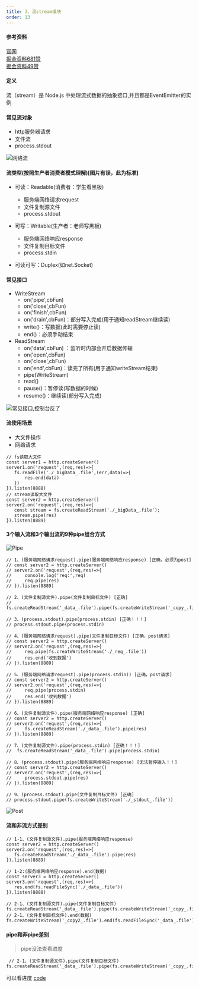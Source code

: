 ```yaml
---
title: 3、流stream模块
order: 13
---
```

#### 参考资料
[官网](https://nodejs.org/dist/latest-v14.x/docs/api/stream.html)  
[掘金资料681赞](https://juejin.cn/post/6844903891083984910)  
[掘金资料49赞](https://juejin.cn/post/6934987500540657701)
#### 定义
流（stream）是 Node.js 中处理流式数据的抽象接口,并且都是EventEmitter的实例  
#### 常见流对象
+ http服务器请求
+ 文件流
+ process.stdout  

![网络流](https://robin2017.github.io/node-notes/images/net_stream.jpg)   


#### 流类型(按照生产者消费者模式理解)[图片有误，此为标准]
+ 可读：Readable(消费者：学生看黑板)
    + 服务端网络请求request
    + 文件复制源文件
    + process.stdout
+ 可写：Writable(生产者：老师写黑板)
    + 服务端网络响应response
    + 文件复制目标文件
    + process.stdin

+ 可读可写：Duplex(如net.Socket)

#### 常见接口
+ WriteStream
    + on('pipe',cbFun)
    + on('close',cbFun)
    + on('finish',cbFun)
    + on('drain',cbFun)：部分写入完成(用于通知readStream继续读)
    + write()：写数据(此时需要停止读)
    + end()：必须手动结束
+ ReadStream
    + on('data',cbFun) ：监听时内部会开启数据传输
    + on('open',cbFun)
    + on('close',cbFun)
    + on('end',cbFun)：读完了所有(用于通知writeStream结束)
    + pipe(WriteStream)
    + read()
    + pause()：暂停读(写数据的时候)
    + resume()：继续读(部分写入完成)


![常见接口,控制台反了](https://robin2017.github.io/node-notes/images/all_stream.jpg)
 #### 流使用场景
 + 大文件操作
 + 网络请求

 ```
// fs读取大文件
const server1 = http.createServer()
server1.on('request',(req,res)=>{
    fs.readFile('./_bigData_.file',(err,data)=>{
        res.end(data)
    })
}).listen(8888)
// stream读取大文件
const server2 = http.createServer()
server2.on('request',(req,res)=>{
    const stream = fs.createReadStream('./_bigData_.file');
    stream.pipe(res)
}).listen(8889)
 ```

 #### 3个输入流和3个输出流的9种pipe组合方式
 ![Pipe](https://robin2017.github.io/node-notes/images/pipe_stream.png)
 
 ```
 // 1、(服务端网络请求request).pipe(服务端网络响应response) [正确，必须为post]
// const server2 = http.createServer()
// server2.on('request',(req,res)=>{
//     console.log('req:',req)
//     req.pipe(res)
// }).listen(8889)

// 2、(文件复制源文件).pipe(文件复制目标文件) [正确]
// fs.createReadStream('_data_.file').pipe(fs.createWriteStream('_copy_.file'))

// 3、(process.stdout).pipe(process.stdin) [正确！！！]
// process.stdout.pipe(process.stdin)

// 4、(服务端网络请求request).pipe(文件复制目标文件) [正确，post请求]
// const server2 = http.createServer()
// server2.on('request',(req,res)=>{
//     req.pipe(fs.createWriteStream('./_req_.file'))
//     res.end('收到数据')
// }).listen(8889)

// 5、(服务端网络请求request).pipe(process.stdin)) [正确，post请求]
// const server2 = http.createServer()
// server2.on('request',(req,res)=>{
//     req.pipe(process.stdin)
//     res.end('收到数据')
// }).listen(8889)

// 6、(文件复制源文件).pipe(服务端网络响应response) [正确]
// const server2 = http.createServer()
// server2.on('request',(req,res)=>{
//     fs.createReadStream('./_data_.file').pipe(res)
// }).listen(8889)

// 7、(文件复制源文件).pipe(process.stdin) [正确！！！]
//  fs.createReadStream('_data_.file').pipe(process.stdin)

// 8、(process.stdout).pipe(服务端网络响应response) [无法暂停输入！！]
// const server2 = http.createServer()
// server2.on('request',(req,res)=>{
//     process.stdout.pipe(res)
// }).listen(8889)

// 9、(process.stdout).pipe(文件复制目标文件) [正确]
// process.stdout.pipe(fs.createWriteStream('./_stdout_.file'))

 ```
 ![Post](https://robin2017.github.io/node-notes/images/post_stream.jpg)


 #### 流和非流方式差别
 ```
 // 1-1、(文件复制源文件).pipe(服务端网络响应response)  
const server2 = http.createServer()
server2.on('request',(req,res)=>{
    fs.createReadStream('./_data_.file').pipe(res)
}).listen(8889)

// 1-2:(服务端网络响应response).end(数据)
const server3 = http.createServer()
server3.on('request',(req,res)=>{
    res.end(fs.readFileSync('./_data_.file'))
}).listen(8888)

// 2-1、(文件复制源文件).pipe(文件复制目标文件) 
fs.createReadStream('_data_.file').pipe(fs.createWriteStream('_copy_.file'))
// 2-1、(文件复制目标文件).end(数据) 
fs.createWriteStream('_copy2_.file').end(fs.readFileSync('_data_.file'))
 ```
 #### pipe和非pipe差别
 > pipe没法查看进度
```
 // 2-1、(文件复制源文件).pipe(文件复制目标文件) 
fs.createReadStream('_data_.file').pipe(fs.createWriteStream('_copy_.file'))
```
可以看进度
[code](https://github.com/robin2017/node-notes/blob/main/src/stream/read_progress.js)
 
